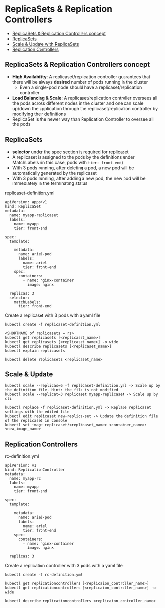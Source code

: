# ReplicaSets & Replication Controllers

* [ReplicaSets & Replication Controllers concept](https://github.com/Ariel-Yu/knowledge-bases/blob/master/kubernetes/replicasets-%26-repliation-controllers.md#replicasets--replication-controllers-concept)
 * [ReplicaSets](https://github.com/Ariel-Yu/knowledge-bases/blob/master/kubernetes/replicasets-%26-repliation-controllers.md#replicasets)
 * [Scale & Update with ReplicaSets](https://github.com/Ariel-Yu/knowledge-bases/blob/master/kubernetes/replicasets-%26-repliation-controllers.md#scale--update)
 * [Replication Controllers](https://github.com/Ariel-Yu/knowledge-bases/blob/master/kubernetes/replicasets-%26-repliation-controllers.md#replication-controllers)

## ReplicaSets & Replication Controllers concept

- **High Availability**: A replicaset/replication controller guarantees that there will be always **desired** number of pods running in the cluster
  - Even a single-pod node should have a replicaset/replication controller
- **Load Balancing & Scale**: A replicaset/replication controller oversees all the pods across different nodes in the cluster and one can scale up/down the application through the replicaset/replication controller by modifying their definitions
- ReplicaSet is the newer way than Replication Controller to oversee all the pods

## ReplicaSets

- **selector** under the spec section is required for replicaset
- A replicaset is assigned to the pods by the definitions under MatchLabels (in this case, pods with `tier: front-end`)
- With 3 pods running, after deleting a pod, a new pod will be automatically generated by the replicaset
- With 3 pods running, after adding a new pod, the new pod will be immediately in the terminating status

replicaset-definition.yml
```
apiVersion: apps/v1
kind: ReplicaSet
metadata:
  name: myapp-replicaset
  labels:
    name: myapp
    tier: front-end

spec:
  template:
    
    metadata:
      name: ariel-pod
      labels:
        name: ariel
        tier: front-end
    spec:
      containers:
        - name: nginx-container
          image: nginx

  replicas: 3
  selector:
    matchLabels:
      tier: front-end
```

Create a replicaset with 3 pods with a yaml file
```
kubectl create -f replicaset-definition.yml

<SHORTNAME of replicasets = rs>
kubectl get replicasets [<replicaset_name>]
kubectl get replicasets [<replicaset_name>] -o wide
kubectl describe replicasets [<replicaset_name>]
kubectl explain replicasets

kubectl delete replicasets <replicaset_name>
```

## Scale & Update

```
kubectl scale --replicas=6 -f replicaset-definition.yml -> Scale up by the definition file. Hint: the file is not modified
kubectl scale --replicat=3 replicaset myapp-replicaset -> Scale up by cli

kubectl replace -f replicaset-definition.yml -> Replace replicaset settings with the edited file
kubectl edit replicaset new-replica-set -> Update the definition file of the replicaset in console
kubectl set image replicaset/<replicaset_name> <container_name>:<new_image_name>
```

## Replication Controllers

rc-definition.yml
```
apiVersion: v1
kind: ReplicationController
metadata:
  name: myapp-rc
  labels:
    name: myapp
    tier: front-end

spec:
  template:

    metadata:
      name: ariel-pod
      labels:
        name: ariel
        tier: front-end
    spec:
      containers:
        - name: nginx-container
          image: nginx

  replicas: 3
```

Create a replication controller with 3 pods with a yaml file
```
kubectl create -f rc-definition.yml

kubectl get replicationcontrollers [<replicaion_controller_name>]
kubectl get replicationcontrollers [<replicaion_controller_name>] -o wide

kubectl describe replicationcontrollers <replicaion_controller_name>
```
